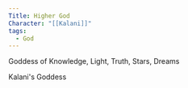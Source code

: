 ```yaml
---
Title: Higher God
Character: "[[Kalani]]"
tags:
  - God
---
```

Goddess of Knowledge, Light, Truth, Stars, Dreams

Kalani's Goddess